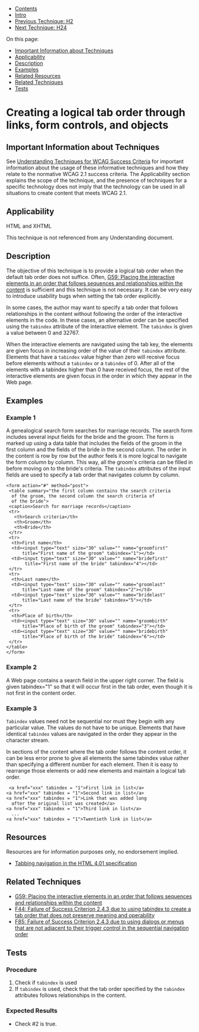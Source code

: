 -   [Contents](https://www.w3.org/WAI/WCAG21/Techniques/#techniques "Table of Contents")
-   [Intro](https://www.w3.org/WAI/WCAG21/Techniques/#introduction "Introduction to Techniques")
-   [Previous Technique: H2](H2)
-   [Next Technique: H24](H24)

On this page:

-   [Important Information about Techniques](#important-information)
-   [Applicability](#applicability)
-   [Description](#description)
-   [Examples](#examples)
-   [Related Resources](#resources)
-   [Related Techniques](#related)
-   [Tests](#tests)

Creating a logical tab order through links, form controls, and objects
======================================================================

Important Information about Techniques
--------------------------------------

See [Understanding Techniques for WCAG Success Criteria](https://www.w3.org/WAI/WCAG21/Understanding/understanding-techniques) for important information about the usage of these informative techniques and how they relate to the normative WCAG 2.1 success criteria. The Applicability section explains the scope of the technique, and the presence of techniques for a specific technology does not imply that the technology can be used in all situations to create content that meets WCAG 2.1.

Applicability
-------------

HTML and XHTML

This technique is not referenced from any Understanding document.

Description
-----------

The objective of this technique is to provide a logical tab order when the default tab order does not suffice. Often, [G59: Placing the interactive elements in an order that follows sequences and relationships within the content](https://www.w3.org/WAI/WCAG21/Techniques/general/G59) is sufficient and this technique is not necessary. It can be very easy to introduce usability bugs when setting the tab order explicitly.

In some cases, the author may want to specify a tab order that follows relationships in the content without following the order of the interactive elements in the code. In these cases, an alternative order can be specified using the `tabindex` attribute of the interactive element. The `tabindex` is given a value between 0 and 32767.

When the interactive elements are navigated using the tab key, the elements are given focus in increasing order of the value of their `tabindex` attribute. Elements that have a `tabindex` value higher than zero will receive focus before elements without a `tabindex` or a `tabindex` of 0. After all of the elements with a tabindex higher than 0 have received focus, the rest of the interactive elements are given focus in the order in which they appear in the Web page.

Examples
--------

### Example 1

A genealogical search form searches for marriage records. The search form includes several input fields for the bride and the groom. The form is marked up using a data table that includes the fields of the groom in the first column and the fields of the bride in the second column. The order in the content is row by row but the author feels it is more logical to navigate the form column by column. This way, all the groom's criteria can be filled in before moving on to the bride's criteria. The `tabindex` attributes of the input fields are used to specify a tab order that navigates column by column.

    <form action="#" method="post">
     <table summary="the first column contains the search criteria 
      of the groom, the second column the search criteria of 
      of the bride">
     <caption>Search for marriage records</caption>
     <tr>
       <th>Search criteria</th>
       <th>Groom</th>
       <th>Bride</th>
     </tr>
     <tr>
      <th>First name</th>
      <td><input type="text" size="30" value="" name="groomfirst" 
          title="First name of the groom" tabindex="1"></td>
      <td><input type="text" size="30" value="" name="bridefirst" 
           title="First name of the bride" tabindex="4"></td>
     </tr>
     <tr>
      <th>Last name</th>
      <td><input type="text" size="30" value="" name="groomlast" 
          title="Last name of the groom" tabindex="2"></td>
      <td><input type="text" size="30" value="" name="bridelast" 
          title="Last name of the bride" tabindex="5"></td>
     </tr>
     <tr>
      <th>Place of birth</th>
      <td><input type="text" size="30" value="" name="groombirth" 
          title="Place of birth of the groom" tabindex="3"></td>
      <td><input type="text" size="30" value="" name="bridebirth" 
          title="Place of birth of the bride" tabindex="6"></td>
     </tr>
    </table>
    </form>      

### Example 2

A Web page contains a search field in the upper right corner. The field is given tabindex="1" so that it will occur first in the tab order, even though it is not first in the content order.

### Example 3

`Tabindex` values need not be sequential nor must they begin with any particular value. The values do not have to be unique. Elements that have identical `tabindex` values are navigated in the order they appear in the character stream.

In sections of the content where the tab order follows the content order, it can be less error prone to give all elements the same tabindex value rather than specifying a different number for each element. Then it is easy to rearrange those elements or add new elements and maintain a logical tab order.

     <a href="xxx" tabindex = "1">First link in list</a>
    <a href="xxx" tabindex = "1">Second link in list</a>
    <a href="xxx" tabindex = "1">Link that was added long 
      after the original list was created</a>
    <a href="xxx" tabindex = "1">Third link in list</a>
      ...
    <a href="xxx" tabindex = "1">Twentieth link in list</a>      

Resources
---------

Resources are for information purposes only, no endorsement implied.

-   [Tabbing navigation in the HTML 4.01 specification](https://www.w3.org/TR/html4/interact/forms.html#adef-tabindex)

Related Techniques
------------------

-   [G59: Placing the interactive elements in an order that follows sequences and relationships within the content](https://www.w3.org/WAI/WCAG21/Techniques/general/G59)
-   [F44: Failure of Success Criterion 2.4.3 due to using tabindex to create a tab order that does not preserve meaning and operability](https://www.w3.org/WAI/WCAG21/Techniques/failures/F44)
-   [F85: Failure of Success Criterion 2.4.3 due to using dialogs or menus that are not adjacent to their trigger control in the sequential navigation order](https://www.w3.org/WAI/WCAG21/Techniques/failures/F85)

Tests
-----

### Procedure

1.  Check if `tabindex` is used
2.  If `tabindex` is used, check that the tab order specified by the `tabindex` attributes follows relationships in the content.

### Expected Results

-   Check \#2 is true.

